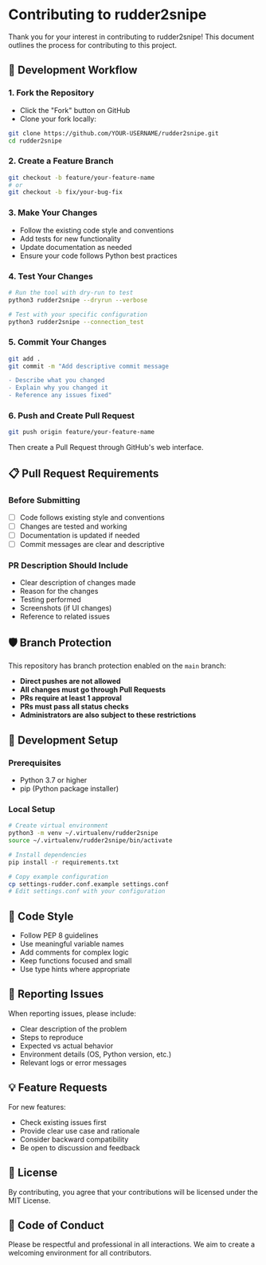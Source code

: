 # Contributing to rudder2snipe

Thank you for your interest in contributing to rudder2snipe! This document outlines the process for contributing to this project.

## 🔄 Development Workflow

### 1. Fork the Repository
- Click the "Fork" button on GitHub
- Clone your fork locally:
```bash
git clone https://github.com/YOUR-USERNAME/rudder2snipe.git
cd rudder2snipe
```

### 2. Create a Feature Branch
```bash
git checkout -b feature/your-feature-name
# or
git checkout -b fix/your-bug-fix
```

### 3. Make Your Changes
- Follow the existing code style and conventions
- Add tests for new functionality
- Update documentation as needed
- Ensure your code follows Python best practices

### 4. Test Your Changes
```bash
# Run the tool with dry-run to test
python3 rudder2snipe --dryrun --verbose

# Test with your specific configuration
python3 rudder2snipe --connection_test
```

### 5. Commit Your Changes
```bash
git add .
git commit -m "Add descriptive commit message

- Describe what you changed
- Explain why you changed it
- Reference any issues fixed"
```

### 6. Push and Create Pull Request
```bash
git push origin feature/your-feature-name
```

Then create a Pull Request through GitHub's web interface.

## 📋 Pull Request Requirements

### Before Submitting
- [ ] Code follows existing style and conventions
- [ ] Changes are tested and working
- [ ] Documentation is updated if needed
- [ ] Commit messages are clear and descriptive

### PR Description Should Include
- Clear description of changes made
- Reason for the changes
- Testing performed
- Screenshots (if UI changes)
- Reference to related issues

## 🛡️ Branch Protection

This repository has branch protection enabled on the `main` branch:

- **Direct pushes are not allowed**
- **All changes must go through Pull Requests**
- **PRs require at least 1 approval**
- **PRs must pass all status checks**
- **Administrators are also subject to these restrictions**

## 🔧 Development Setup

### Prerequisites
- Python 3.7 or higher
- pip (Python package installer)

### Local Setup
```bash
# Create virtual environment
python3 -m venv ~/.virtualenv/rudder2snipe
source ~/.virtualenv/rudder2snipe/bin/activate

# Install dependencies
pip install -r requirements.txt

# Copy example configuration
cp settings-rudder.conf.example settings.conf
# Edit settings.conf with your configuration
```

## 📖 Code Style

- Follow PEP 8 guidelines
- Use meaningful variable names
- Add comments for complex logic
- Keep functions focused and small
- Use type hints where appropriate

## 🐛 Reporting Issues

When reporting issues, please include:
- Clear description of the problem
- Steps to reproduce
- Expected vs actual behavior
- Environment details (OS, Python version, etc.)
- Relevant logs or error messages

## 💡 Feature Requests

For new features:
- Check existing issues first
- Provide clear use case and rationale
- Consider backward compatibility
- Be open to discussion and feedback

## 📄 License

By contributing, you agree that your contributions will be licensed under the MIT License.

## 🤝 Code of Conduct

Please be respectful and professional in all interactions. We aim to create a welcoming environment for all contributors.
